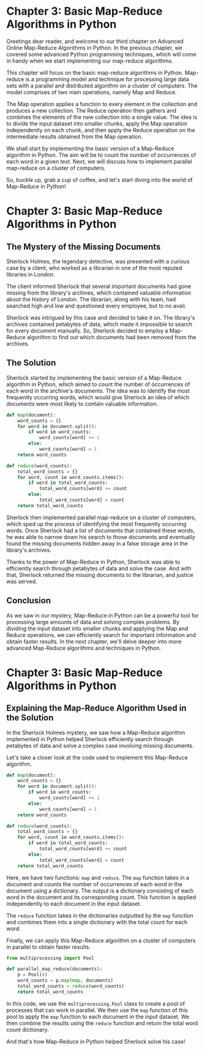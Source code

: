 # Chapter 3: Basic Map-Reduce Algorithms in Python

Greetings dear reader, and welcome to our third chapter on Advanced Online Map-Reduce Algorithms in Python. In the previous chapter, we covered some advanced Python programming techniques, which will come in handy when we start implementing our map-reduce algorithms.

This chapter will focus on the basic map-reduce algorithms in Python. Map-reduce is a programming model and technique for processing large data sets with a parallel and distributed algorithm on a cluster of computers. The model comprises of two main operations, namely Map and Reduce. 

The Map operation applies a function to every element in the collection and produces a new collection. The Reduce operation then gathers and combines the elements of the new collection into a single value. The idea is to divide the input dataset into smaller chunks, apply the Map operation independently on each chunk, and then apply the Reduce operation on the intermediate results obtained from the Map operation.

We shall start by implementing the basic version of a Map-Reduce algorithm in Python. The aim will be to count the number of occurrences of each word in a given text. Next, we will discuss how to implement parallel map-reduce on a cluster of computers.

So, buckle up, grab a cup of coffee, and let's start diving into the world of Map-Reduce in Python!
# Chapter 3: Basic Map-Reduce Algorithms in Python

## The Mystery of the Missing Documents

Sherlock Holmes, the legendary detective, was presented with a curious case by a client, who worked as a librarian in one of the most reputed libraries in London.

The client informed Sherlock that several important documents had gone missing from the library's archives, which contained valuable information about the history of London. The librarian, along with his team, had searched high and low and questioned every employee, but to no avail. 

Sherlock was intrigued by this case and decided to take it on. The library's archives contained petabytes of data, which made it impossible to search for every document manually. So, Sherlock decided to employ a Map-Reduce algorithm to find out which documents had been removed from the archives.

## The Solution

Sherlock started by implementing the basic version of a Map-Reduce algorithm in Python, which aimed to count the number of occurrences of each word in the archive's documents. The idea was to identify the most frequently occurring words, which would give Sherlock an idea of which documents were most likely to contain valuable information.

```python
def map(document):
    word_counts = {}
    for word in document.split():
        if word in word_counts:
            word_counts[word] += 1
        else:
            word_counts[word] = 1
    return word_counts

def reduce(word_counts):
    total_word_counts = {}
    for word, count in word_counts.items():
        if word in total_word_counts:
            total_word_counts[word] += count
        else:
            total_word_counts[word] = count
    return total_word_counts
```

Sherlock then implemented parallel map-reduce on a cluster of computers, which sped up the process of identifying the most frequently occurring words. Once Sherlock had a list of documents that contained these words, he was able to narrow down his search to those documents and eventually found the missing documents hidden away in a false storage area in the library's archives.

Thanks to the power of Map-Reduce in Python, Sherlock was able to efficiently search through petabytes of data and solve the case. And with that, Sherlock returned the missing documents to the librarian, and justice was served.

## Conclusion

As we saw in our mystery, Map-Reduce in Python can be a powerful tool for processing large amounts of data and solving complex problems. By dividing the input dataset into smaller chunks and applying the Map and Reduce operations, we can efficiently search for important information and obtain faster results. In the next chapter, we'll delve deeper into more advanced Map-Reduce algorithms and techniques in Python.
# Chapter 3: Basic Map-Reduce Algorithms in Python

## Explaining the Map-Reduce Algorithm Used in the Solution

In the Sherlock Holmes mystery, we saw how a Map-Reduce algorithm implemented in Python helped Sherlock efficiently search through petabytes of data and solve a complex case involving missing documents.

Let's take a closer look at the code used to implement this Map-Reduce algorithm.

```python
def map(document):
    word_counts = {}
    for word in document.split():
        if word in word_counts:
            word_counts[word] += 1
        else:
            word_counts[word] = 1
    return word_counts

def reduce(word_counts):
    total_word_counts = {}
    for word, count in word_counts.items():
        if word in total_word_counts:
            total_word_counts[word] += count
        else:
            total_word_counts[word] = count
    return total_word_counts
```

Here, we have two functions: `map` and `reduce`. The `map` function takes in a document and counts the number of occurrences of each word in the document using a dictionary. The output is a dictionary consisting of each word in the document and its corresponding count. This function is applied independently to each document in the input dataset.

The `reduce` function takes in the dictionaries outputted by the `map` function and combines them into a single dictionary with the total count for each word.

Finally, we can apply this Map-Reduce algorithm on a cluster of computers in parallel to obtain faster results.

```python
from multiprocessing import Pool

def parallel_map_reduce(documents):
    p = Pool(4)
    word_counts = p.map(map, documents)
    total_word_counts = reduce(word_counts)
    return total_word_counts
```

In this code, we use the `multiprocessing.Pool` class to create a pool of processes that can work in parallel. We then use the `map` function of this pool to apply the `map` function to each document in the input dataset. We then combine the results using the `reduce` function and return the total word count dictionary.

And that's how Map-Reduce in Python helped Sherlock solve his case!